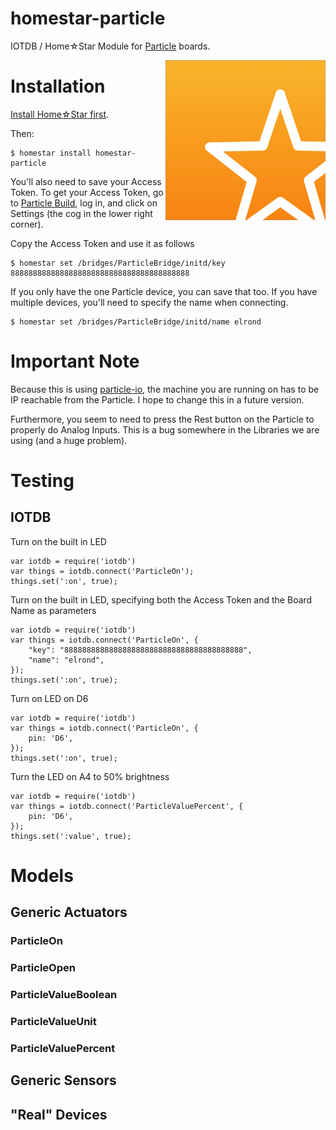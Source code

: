 # homestar-particle
IOTDB / Home☆Star Module for [Particle](https://www.particle.io/) boards.

<img src="https://raw.githubusercontent.com/dpjanes/iotdb-homestar/master/docs/HomeStar.png" align="right" />

# Installation

[Install Home☆Star first](https://homestar.io/about/install).

Then:

    $ homestar install homestar-particle

You'll also need to save your Access Token. 
To get your Access Token, go to [Particle Build](https://build.particle.io/build/),
log in, and click on Settings (the cog in the lower right corner).

Copy the Access Token and use it as follows

    $ homestar set /bridges/ParticleBridge/initd/key 8888888888888888888888888888888888888888

If you only have the one Particle device, you can save that too.
If you have multiple devices, you'll need to specify the name when connecting.

    $ homestar set /bridges/ParticleBridge/initd/name elrond
        
# Important Note

Because this is using [particle-io](https://www.npmjs.com/package/particle-io), 
the machine you are running on has to be IP reachable from the Particle. 
I hope to change this in a future version.

Furthermore, you seem to need to press the Rest button on the Particle
to properly do Analog Inputs. This is a bug somewhere in the 
Libraries we are using (and a huge problem).

# Testing

## IOTDB

Turn on the built in LED

    var iotdb = require('iotdb')
    var things = iotdb.connect('ParticleOn');
    things.set(':on', true);

Turn on the built in LED, specifying both the Access Token
and the Board Name as parameters

    var iotdb = require('iotdb')
    var things = iotdb.connect('ParticleOn', {
        "key": "8888888888888888888888888888888888888888",
        "name": "elrond",
    });
    things.set(':on', true);

Turn on LED on D6

    var iotdb = require('iotdb')
    var things = iotdb.connect('ParticleOn', {
        pin: 'D6',
    });
    things.set(':on', true);

Turn the LED on A4 to 50% brightness

    var iotdb = require('iotdb')
    var things = iotdb.connect('ParticleValuePercent', {
        pin: 'D6',
    });
    things.set(':value', true);

# Models

## Generic Actuators
### ParticleOn
### ParticleOpen
### ParticleValueBoolean
### ParticleValueUnit
### ParticleValuePercent
## Generic Sensors
## "Real" Devices
